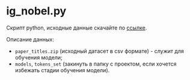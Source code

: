 # ig_nobel.py 

Скрипт python, исходные данные скачайте по [ссылке](https://drive.google.com/drive/folders/1Icl9RaCK_5z3m8Ku3O9Imt2QYffH2a89?usp=sharing).

Описание данных:
* `paper_titles.zip` (исходный датасет в csv формате) - служит для обучения модели;
* `models`, `tokens_set` (закинуть в папку с проектом, если хочется избежать стадии обучения модели).
